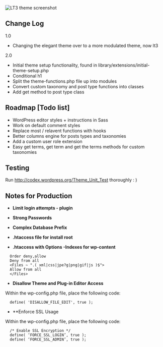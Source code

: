 ![LT3 theme screenshot]( https://raw.github.com/beaucharman/lt3/master/screenshot.png "A slightly powerfull, intelligent and simple WordPress theme." )
## Change Log
1.0
- Changing the elegant theme over to a more modulated theme, now lt3

2.0
- Initial theme setup functionality, found in library/extensions/initial-theme-setup.php
- Conditional h1
- Split the theme-functions.php file up into modules
- Convert custom taxonomy and post type functions into classes
- Add get method to post type class

## Roadmap [Todo list]
- WordPress editor styles + instructions in Sass
- Work on default comment styles
- Replace most / relavent functions with hooks
- Better columns engine for posts types and taxonomies
- Add a custom user role extension
- Easy get terms, get term and get the terms methods for custom taxonomies

## Testing
Run http://codex.wordpress.org/Theme_Unit_Test thoroughly : )

## Notes for Production

- **Limit login attempts - plugin**

- **Strong Passwords**

- **Complex Database Prefix**

- **.htaccess file for install root**

- **.htaccess with Options -Indexes for wp-content**

```
  Order deny,allow
  Deny from all
  <Files ~ ".( xml|css|jpe?g|png|gif|js )$">
  Allow from all
  </Files>
```
- **Disallow Theme and Plug-in Editor Access**

Within the wp-config.php file, place the following code:

```
  define( 'DISALLOW_FILE_EDIT', true );
```

- **Enforce SSL Usage

Within the wp-config.php file, place the following code:

```
  /* Enable SSL Encryption */
  define( ‘FORCE_SSL_LOGIN’, true );
  define( ‘FORCE_SSL_ADMIN’, true );
```
